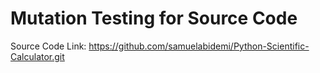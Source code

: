 # Mutation Testing for Source Code
Source Code Link: https://github.com/samuelabidemi/Python-Scientific-Calculator.git
